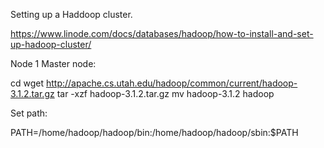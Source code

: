 Setting up a Haddoop cluster.

https://www.linode.com/docs/databases/hadoop/how-to-install-and-set-up-hadoop-cluster/

Node 1 Master node:

cd
wget http://apache.cs.utah.edu/hadoop/common/current/hadoop-3.1.2.tar.gz
tar -xzf hadoop-3.1.2.tar.gz
mv hadoop-3.1.2 hadoop


Set path:

PATH=/home/hadoop/hadoop/bin:/home/hadoop/hadoop/sbin:$PATH
